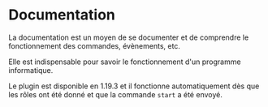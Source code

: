 # Documentation

La documentation est un moyen de se documenter et de comprendre le fonctionnement des commandes, évènements, etc.

Elle est indispensable pour savoir le fonctionnement d'un programme informatique.

Le plugin est disponible en 1.19.3 et il fonctionne automatiquement dès que les rôles ont été donné et que la commande ``start`` a été envoyé.